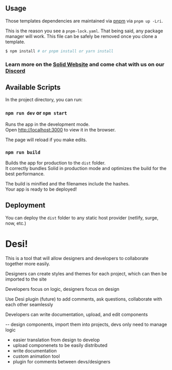 ## Usage

Those templates dependencies are maintained via [pnpm](https://pnpm.io) via `pnpm up -Lri`.

This is the reason you see a `pnpm-lock.yaml`. That being said, any package manager will work. This file can be safely be removed once you clone a template.

```bash
$ npm install # or pnpm install or yarn install
```

### Learn more on the [Solid Website](https://solidjs.com) and come chat with us on our [Discord](https://discord.com/invite/solidjs)

## Available Scripts

In the project directory, you can run:

### `npm run dev` or `npm start`

Runs the app in the development mode.<br>
Open [http://localhost:3000](http://localhost:3000) to view it in the browser.

The page will reload if you make edits.<br>

### `npm run build`

Builds the app for production to the `dist` folder.<br>
It correctly bundles Solid in production mode and optimizes the build for the best performance.

The build is minified and the filenames include the hashes.<br>
Your app is ready to be deployed!

## Deployment

You can deploy the `dist` folder to any static host provider (netlify, surge, now, etc.)

# Desi!

This is a tool that will allow designers and developers to collaborate together more easily.

Designers can create styles and themes for each project, which can then be imported to the site

Developers focus on logic, designers focus on design

Use Desi plugin (future) to add comments, ask questions, collaborate with each other seamlessly

Developers can write documentation, upload, and edit components

-- design components, import them into projects, devs only need to manage logic
  - easier translation from design to develop
  - upload componenets to be easily distributed 
  - write documentation
  - custom animation tool
  - plugin for comments between devs/designers
